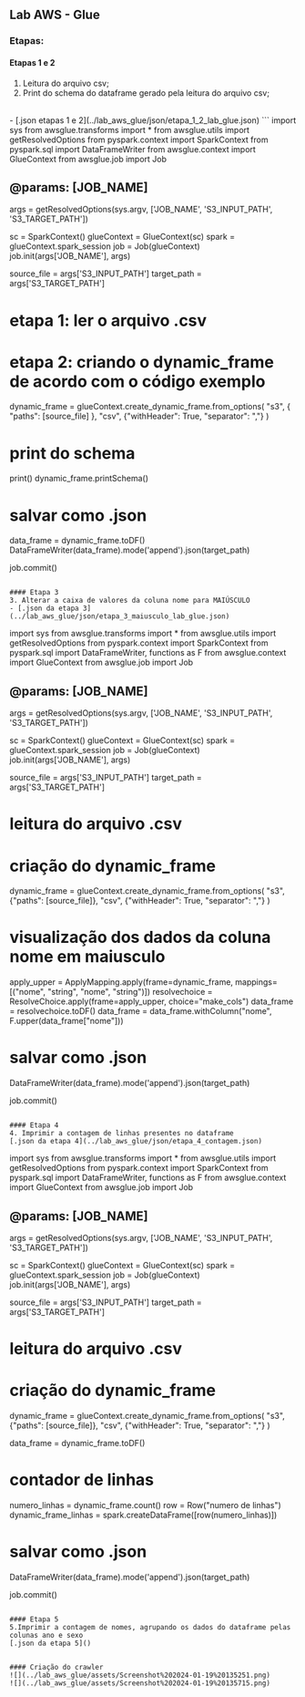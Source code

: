 ## Lab AWS - Glue

### Etapas:

#### Etapas 1 e 2 
1. Leitura do arquivo csv;
2. Print do schema do dataframe gerado pela leitura do arquivo csv;
<br>
- [.json etapas 1 e 2](../lab_aws_glue/json/etapa_1_2_lab_glue.json)
```
import sys
from awsglue.transforms import *
from awsglue.utils import getResolvedOptions
from pyspark.context import SparkContext
from pyspark.sql import DataFrameWriter
from awsglue.context import GlueContext
from awsglue.job import Job

## @params: [JOB_NAME] 
args = getResolvedOptions(sys.argv, ['JOB_NAME', 'S3_INPUT_PATH', 'S3_TARGET_PATH'])

sc = SparkContext()
glueContext = GlueContext(sc)
spark = glueContext.spark_session
job = Job(glueContext)
job.init(args['JOB_NAME'], args)

source_file = args['S3_INPUT_PATH']
target_path = args['S3_TARGET_PATH']

# etapa 1: ler o arquivo .csv 
# etapa 2: criando o dynamic_frame de acordo com o código exemplo
dynamic_frame = glueContext.create_dynamic_frame.from_options(
    "s3",
    {
        "paths": [source_file]
    },
    "csv",
    {"withHeader": True, "separator": ","}
)

# print do schema
print()
dynamic_frame.printSchema()

# salvar como .json
data_frame = dynamic_frame.toDF()
DataFrameWriter(data_frame).mode('append').json(target_path)

job.commit()
```

#### Etapa 3 
3. Alterar a caixa de valores da coluna nome para MAIÚSCULO
- [.json da etapa 3](../lab_aws_glue/json/etapa_3_maiusculo_lab_glue.json)

```
import sys
from awsglue.transforms import *
from awsglue.utils import getResolvedOptions
from pyspark.context import SparkContext
from pyspark.sql import DataFrameWriter, functions as F
from awsglue.context import GlueContext
from awsglue.job import Job

## @params: [JOB_NAME]
args = getResolvedOptions(sys.argv, ['JOB_NAME', 'S3_INPUT_PATH', 'S3_TARGET_PATH'])

sc = SparkContext()
glueContext = GlueContext(sc)
spark = glueContext.spark_session
job = Job(glueContext)
job.init(args['JOB_NAME'], args)

source_file = args['S3_INPUT_PATH']
target_path = args['S3_TARGET_PATH']

# leitura do arquivo .csv
# criação do dynamic_frame
dynamic_frame = glueContext.create_dynamic_frame.from_options(
  "s3",
  {"paths": [source_file]},
  "csv",
  {"withHeader": True, "separator": ","}
)

# visualização dos dados da coluna nome em maiusculo
apply_upper = ApplyMapping.apply(frame=dynamic_frame, mappings=[("nome", "string", "nome", "string")])
resolvechoice = ResolveChoice.apply(frame=apply_upper, choice="make_cols")
data_frame = resolvechoice.toDF()
data_frame = data_frame.withColumn("nome", F.upper(data_frame["nome"]))

# salvar como .json
DataFrameWriter(data_frame).mode('append').json(target_path)

job.commit()
```

#### Etapa 4
4. Imprimir a contagem de linhas presentes no dataframe
[.json da etapa 4](../lab_aws_glue/json/etapa_4_contagem.json)
```
import sys
from awsglue.transforms import *
from awsglue.utils import getResolvedOptions
from pyspark.context import SparkContext
from pyspark.sql import DataFrameWriter, functions as F
from awsglue.context import GlueContext
from awsglue.job import Job

## @params: [JOB_NAME]
args = getResolvedOptions(sys.argv, ['JOB_NAME', 'S3_INPUT_PATH', 'S3_TARGET_PATH'])

sc = SparkContext()
glueContext = GlueContext(sc)
spark = glueContext.spark_session
job = Job(glueContext)
job.init(args['JOB_NAME'], args)

source_file = args['S3_INPUT_PATH']
target_path = args['S3_TARGET_PATH']

# leitura do arquivo .csv
# criação do dynamic_frame
dynamic_frame = glueContext.create_dynamic_frame.from_options(
  "s3",
  {"paths": [source_file]},
  "csv",
  {"withHeader": True, "separator": ","}
)

data_frame = dynamic_frame.toDF()

# contador de linhas
numero_linhas = dynamic_frame.count()
row = Row("numero de linhas")
dynamic_frame_linhas = spark.createDataFrame([row(numero_linhas)])

# salvar como .json
DataFrameWriter(data_frame).mode('append').json(target_path)

job.commit()
```

#### Etapa 5
5.Imprimir a contagem de nomes, agrupando os dados do dataframe pelas colunas ano e sexo
[.json da etapa 5]()
```

```

#### Criação do crawler
![](../lab_aws_glue/assets/Screenshot%202024-01-19%20135251.png)
![](../lab_aws_glue/assets/Screenshot%202024-01-19%20135715.png)